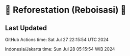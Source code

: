 
# 🌳 Reforestation (Reboisasi) 🌲

## Last Updated

GitHub Actions time: Sat Jul 27 22:15:54 UTC 2024

Indonesia/Jakarta time: Sun Jul 28 05:15:54 WIB 2024
